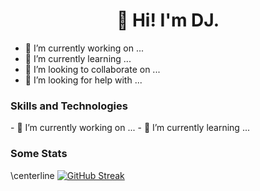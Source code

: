 <h1 align="center"> 👋 Hi! I'm DJ. </h1>

- 🔭 I’m currently working on ...
- 🌱 I’m currently learning ...
- 👯 I’m looking to collaborate on ...
- 🤔 I’m looking for help with ...


<h3> Skills and Technologies </h3>
- 🔭 I’m currently working on ...
- 🌱 I’m currently learning ...

<h3> Some Stats </h3>

\centerline [![GitHub Streak](https://github-readme-streak-stats.herokuapp.com?user=DJPAUL2001&hide_border=true)](https://git.io/streak-stats)

<!--
**DJPAUL2001/DJPAUL2001** is a ✨ _special_ ✨ repository because its `README.md` (this file) appears on your GitHub profile.

Here are some ideas to get you started:

- 🔭 I’m currently working on ...
- 🌱 I’m currently learning ...
- 👯 I’m looking to collaborate on ...
- 🤔 I’m looking for help with ...
- 💬 Ask me about ...
- 📫 How to reach me: ...
- 😄 Pronouns: ...
- ⚡ Fun fact: ...


⚠️⚠️⚠️ CITATIONs: 
- https://dev.to/github/how-to-create-a-github-profile-readme-jha
- https://github-readme-streak-stats.herokuapp.com/demo/
-->
